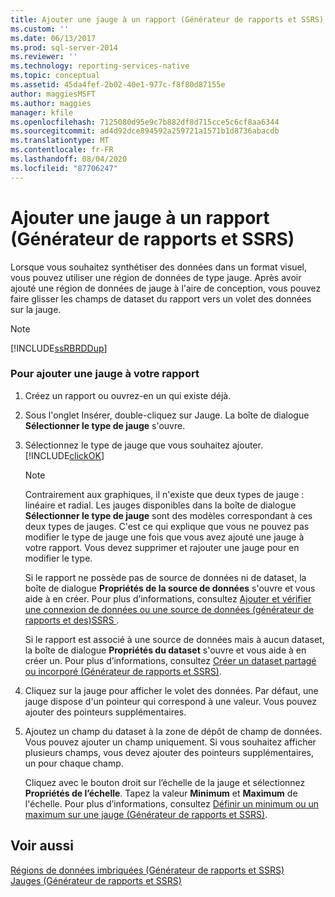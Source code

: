 ```yaml
---
title: Ajouter une jauge à un rapport (Générateur de rapports et SSRS) | Microsoft Docs
ms.custom: ''
ms.date: 06/13/2017
ms.prod: sql-server-2014
ms.reviewer: ''
ms.technology: reporting-services-native
ms.topic: conceptual
ms.assetid: 45da4fef-2b02-40e1-977c-f8f80d87155e
author: maggiesMSFT
ms.author: maggies
manager: kfile
ms.openlocfilehash: 7125080d95e9c7b882df8d715cce5c6cf8aa6344
ms.sourcegitcommit: ad4d92dce894592a259721a1571b1d8736abacdb
ms.translationtype: MT
ms.contentlocale: fr-FR
ms.lasthandoff: 08/04/2020
ms.locfileid: "87706247"
---
```

# <a name="add-a-gauge-to-a-report-report-builder-and-ssrs"></a>Ajouter une jauge à un rapport (Générateur de rapports et SSRS)
  Lorsque vous souhaitez synthétiser des données dans un format visuel, vous pouvez utiliser une région de données de type jauge. Après avoir ajouté une région de données de jauge à l'aire de conception, vous pouvez faire glisser les champs de dataset du rapport vers un volet des données sur la jauge.  
  
> [!NOTE]  
>  [!INCLUDE[ssRBRDDup](../../includes/ssrbrddup-md.md)]  
  
### <a name="to-add-a-gauge-to-your-report"></a>Pour ajouter une jauge à votre rapport  
  
1.  Créez un rapport ou ouvrez-en un qui existe déjà.  
  
2.  Sous l'onglet Insérer, double-cliquez sur Jauge. La boîte de dialogue **Sélectionner le type de jauge** s'ouvre.  
  
3.  Sélectionnez le type de jauge que vous souhaitez ajouter. [!INCLUDE[clickOK](../../includes/clickok-md.md)]  
  
    > [!NOTE]  
    >  Contrairement aux graphiques, il n'existe que deux types de jauge : linéaire et radial. Les jauges disponibles dans la boîte de dialogue **Sélectionner le type de jauge** sont des modèles correspondant à ces deux types de jauges. C'est ce qui explique que vous ne pouvez pas modifier le type de jauge une fois que vous avez ajouté une jauge à votre rapport. Vous devez supprimer et rajouter une jauge pour en modifier le type.  
  
     Si le rapport ne possède pas de source de données ni de dataset, la boîte de dialogue **Propriétés de la source de données** s'ouvre et vous aide à en créer. Pour plus d’informations, consultez [Ajouter et vérifier une connexion de données ou une source de données &#40;générateur de rapports et des&#41;SSRS ](../report-data/add-and-verify-a-data-connection-report-builder-and-ssrs.md).  
  
     Si le rapport est associé à une source de données mais à aucun dataset, la boîte de dialogue **Propriétés du dataset** s'ouvre et vous aide à en créer un. Pour plus d’informations, consultez [Créer un dataset partagé ou incorporé &#40;Générateur de rapports et SSRS&#41;](../report-data/create-a-shared-dataset-or-embedded-dataset-report-builder-and-ssrs.md).  
  
4.  Cliquez sur la jauge pour afficher le volet des données. Par défaut, une jauge dispose d'un pointeur qui correspond à une valeur. Vous pouvez ajouter des pointeurs supplémentaires.  
  
5.  Ajoutez un champ du dataset à la zone de dépôt de champ de données. Vous pouvez ajouter un champ uniquement. Si vous souhaitez afficher plusieurs champs, vous devez ajouter des pointeurs supplémentaires, un pour chaque champ.  
  
     Cliquez avec le bouton droit sur l’échelle de la jauge et sélectionnez **Propriétés de l’échelle**. Tapez la valeur **Minimum** et **Maximum** de l'échelle. Pour plus d’informations, consultez [Définir un minimum ou un maximum sur une jauge &#40;Générateur de rapports et SSRS&#41;](set-a-minimum-or-maximum-on-a-gauge-report-builder-and-ssrs.md).  
  
## <a name="see-also"></a>Voir aussi  
 [Régions de données imbriquées &#40;Générateur de rapports et SSRS&#41;](nested-data-regions-report-builder-and-ssrs.md)   
 [Jauges &#40;Générateur de rapports et SSRS&#41;](gauges-report-builder-and-ssrs.md)  
  
  
